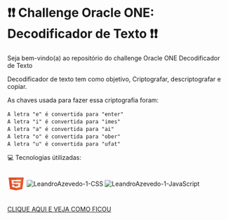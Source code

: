 # ❗❗ Challenge Oracle ONE: Decodificador de Texto ❗❗

Seja bem-vindo(a) ao repositório do challenge Oracle ONE Decodificador de Texto

Decodificador de texto tem como objetivo, Criptografar, descriptografar e copiar. 

As chaves usada para fazer essa criptografia foram: 

`A letra "e" é convertida para "enter"`<br>
`A letra "i" é convertida para "imes"`<br>
`A letra "a" é convertida para "ai"`<br>
`A letra "o" é convertida para "ober"`<br>
`A letra "u" é convertida para "ufat"`<br>

💻 Tecnologias útilizadas:

<div style="display: inline_block"><br>
  <img align="center" alt="LeandroAzevedo-1-HTML" height="30" width="40" src="https://raw.githubusercontent.com/devicons/devicon/master/icons/html5/html5-original.svg">
  <img align="center" alt="LeandroAzevedo-1-CSS" height="30" width="40" src="https://cdn.jsdelivr.net/gh/devicons/devicon/icons/css3/css3-original.svg">
  <img align="center" alt="LeandroAzevedo-1-JavaScript" height="30" width="40" src="https://cdn.jsdelivr.net/gh/devicons/devicon/icons/javascript/javascript-original.svg">
</div>
<br><br>
<a href=" https://leandroazevedo-1.github.io/challenge-Oracle-One-Decodificador-de-Texto/">CLIQUE AQUI E VEJA COMO FICOU </a>

